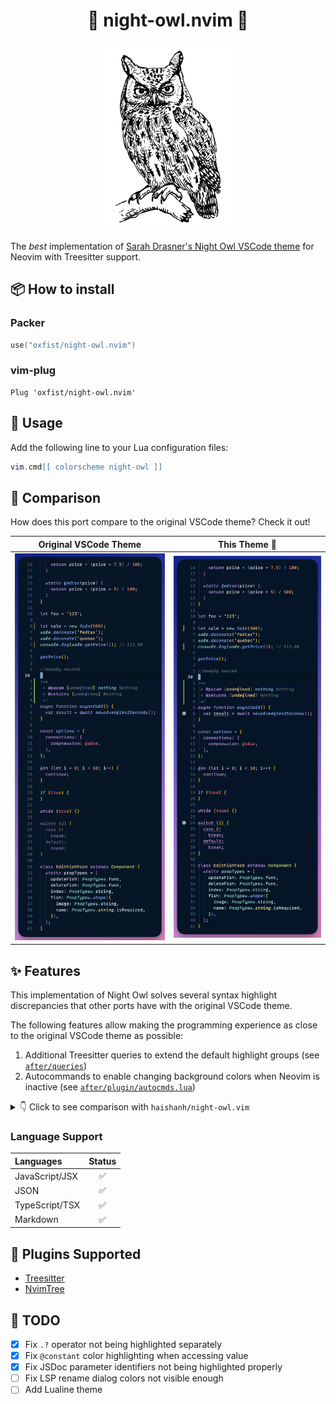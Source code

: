 <div align="center">
    <h1>🦉 night-owl.nvim 🌌</h1>
</div>

<div align="center">
    <img src="img/dark_logo.png" height="300" alt="Logo" />
</div>

The _best_ implementation of
[Sarah Drasner's Night Owl VSCode theme](https://github.com/sdras/night-owl-vscode-theme)
for Neovim with Treesitter support.

## 📦 How to install

### Packer

```lua
use("oxfist/night-owl.nvim")
```

### vim-plug

```vim
Plug 'oxfist/night-owl.nvim'
```

## 🎨 Usage

Add the following line to your Lua configuration files:

```lua
vim.cmd[[ colorscheme night-owl ]]
```

## 🔎 Comparison

How does this port compare to the original VSCode theme? Check it out!

| Original VSCode Theme                                                        | This Theme 🤩                                                              |
| ---------------------------------------------------------------------------- | -------------------------------------------------------------------------- |
| <img src="./img/vscode.png" alt="Screenshot of VSCode theme" width="1062" /> | <img src="./img/neovim.png" alt="Screenshot of this theme" width="1078" /> |

## ✨ Features

This implementation of Night Owl solves several syntax highlight discrepancies
that other ports have with the original VSCode theme.

The following features allow making the programming experience as close to the
original VSCode theme as possible:

1. Additional Treesitter queries to extend the default highlight groups (see
   [`after/queries`](./after/queries))
2. Autocommands to enable changing background colors when Neovim is inactive
   (see [`after/plugin/autocmds.lua`](./after/plugin/autocmds.lua))

<details>
    <summary>👇 Click to see comparison with <code>haishanh/night-owl.vim</code></summary>

| [haishanh/night-owl.vim](https://github.com/haishanh/night-owl.vim)             | This Theme                                                                 |
| ------------------------------------------------------------------------------- | -------------------------------------------------------------------------- |
| <img src="./img/haishanh.png" alt="Screenshot of haishanh theme" width="900" /> | <img src="./img/neovim.png" alt="Screenshot of this theme" width="1014" /> |

With Treesitter installed you can see the overall look and feel is significantly
different:

- Different colors for several keywords like `let`, `const`, `async`,
  `function`, etc. Same happens for class names `EditFishForm` and `Sale`.
- Italics _not_ applied anywhere except for comments.
- Italics _incorrectly_ applied to JSDoc keywords `@param` and `@returns`.
  <br />

</details>

### Language Support

<div align="center">

| Languages      | Status |
| :------------- | :----: |
| JavaScript/JSX |   ✅   |
| JSON           |   ✅   |
| TypeScript/TSX |   ✅   |
| Markdown       |   ✅   |

</div>

## 🧩 Plugins Supported

- [Treesitter](https://github.com/nvim-treesitter/nvim-treesitter)
- [NvimTree](https://github.com/nvim-tree/nvim-tree.lua)

## 📝 TODO

- [x] Fix `.?` operator not being highlighted separately
- [x] Fix `@constant` color highlighting when accessing value
- [x] Fix JSDoc parameter identifiers not being highlighted properly
- [ ] Fix LSP rename dialog colors not visible enough
- [ ] Add Lualine theme
